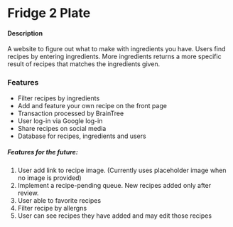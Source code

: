 # Fridge 2 Plate
#### Description
A website to figure out what to make with ingredients you have. Users find recipes by entering ingredients. 
More ingredients returns a more specific result of recipes that matches the ingredients given. 
### Features
- Filter recipes by ingredients
- Add and feature your own recipe on the front page
- Transaction processed by BrainTree
- User log-in via Google log-in
- Share recipes on social media
- Database for recipes, ingredients and users

##### Features for the future:
1. User add link to recipe image. (Currently uses placeholder image when no image is provided)
2. Implement a recipe-pending queue. New recipes added only after review.
3. User able to favorite recipes
4. Filter recipe by allergns
5. User can see recipes they have added and may edit those recipes
